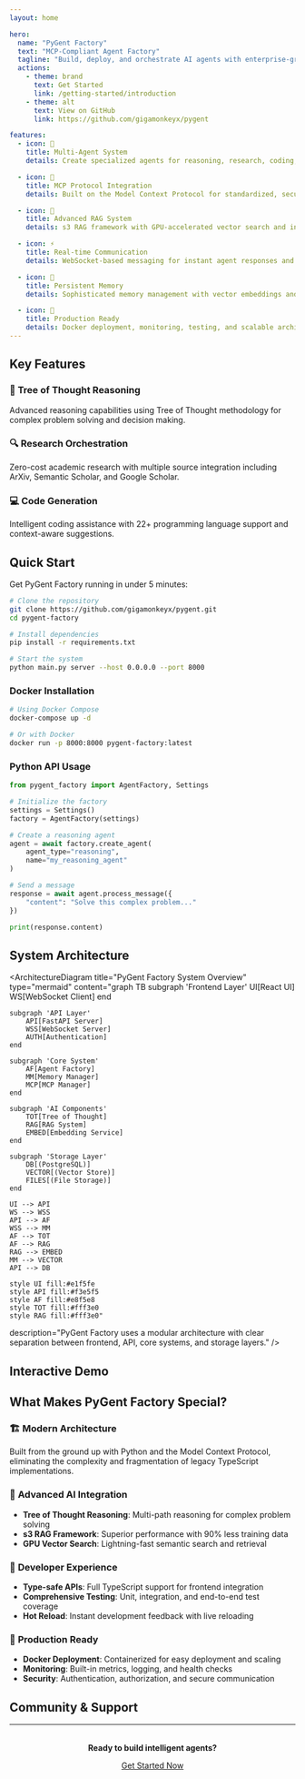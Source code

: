 ```yaml
---
layout: home

hero:
  name: "PyGent Factory"
  text: "MCP-Compliant Agent Factory"
  tagline: "Build, deploy, and orchestrate AI agents with enterprise-grade reliability and modern architecture"
  actions:
    - theme: brand
      text: Get Started
      link: /getting-started/introduction
    - theme: alt
      text: View on GitHub
      link: https://github.com/gigamonkeyx/pygent

features:
  - icon: 🤖
    title: Multi-Agent System
    details: Create specialized agents for reasoning, research, coding, and general tasks with seamless orchestration

  - icon: 🔌
    title: MCP Protocol Integration
    details: Built on the Model Context Protocol for standardized, secure, and extensible agent communication

  - icon: 🧠
    title: Advanced RAG System
    details: s3 RAG framework with GPU-accelerated vector search and intelligent knowledge management

  - icon: ⚡
    title: Real-time Communication
    details: WebSocket-based messaging for instant agent responses and live system monitoring

  - icon: 💾
    title: Persistent Memory
    details: Sophisticated memory management with vector embeddings and contextual recall

  - icon: 🚀
    title: Production Ready
    details: Docker deployment, monitoring, testing, and scalable architecture for enterprise use
---
```


## Key Features

### 🧠 Tree of Thought Reasoning
Advanced reasoning capabilities using Tree of Thought methodology for complex problem solving and decision making.

### 🔍 Research Orchestration
Zero-cost academic research with multiple source integration including ArXiv, Semantic Scholar, and Google Scholar.

### 💻 Code Generation
Intelligent coding assistance with 22+ programming language support and context-aware suggestions.

## Quick Start

Get PyGent Factory running in under 5 minutes:

```bash
# Clone the repository
git clone https://github.com/gigamonkeyx/pygent.git
cd pygent-factory

# Install dependencies
pip install -r requirements.txt

# Start the system
python main.py server --host 0.0.0.0 --port 8000
```

### Docker Installation

```bash
# Using Docker Compose
docker-compose up -d

# Or with Docker
docker run -p 8000:8000 pygent-factory:latest
```

### Python API Usage

```python
from pygent_factory import AgentFactory, Settings

# Initialize the factory
settings = Settings()
factory = AgentFactory(settings)

# Create a reasoning agent
agent = await factory.create_agent(
    agent_type="reasoning",
    name="my_reasoning_agent"
)

# Send a message
response = await agent.process_message({
    "content": "Solve this complex problem..."
})

print(response.content)
```

## System Architecture

<ArchitectureDiagram
  title="PyGent Factory System Overview"
  type="mermaid"
  content="graph TB
    subgraph 'Frontend Layer'
        UI[React UI]
        WS[WebSocket Client]
    end
    
    subgraph 'API Layer'
        API[FastAPI Server]
        WSS[WebSocket Server]
        AUTH[Authentication]
    end
    
    subgraph 'Core System'
        AF[Agent Factory]
        MM[Memory Manager]
        MCP[MCP Manager]
    end
    
    subgraph 'AI Components'
        TOT[Tree of Thought]
        RAG[RAG System]
        EMBED[Embedding Service]
    end
    
    subgraph 'Storage Layer'
        DB[(PostgreSQL)]
        VECTOR[(Vector Store)]
        FILES[(File Storage)]
    end
    
    UI --> API
    WS --> WSS
    API --> AF
    WSS --> MM
    AF --> TOT
    AF --> RAG
    RAG --> EMBED
    MM --> VECTOR
    API --> DB
    
    style UI fill:#e1f5fe
    style API fill:#f3e5f5
    style AF fill:#e8f5e8
    style TOT fill:#fff3e0
    style RAG fill:#fff3e0"
  description="PyGent Factory uses a modular architecture with clear separation between frontend, API, core systems, and storage layers."
/>

## Interactive Demo

<InteractiveDemo
  title="Try PyGent Factory API"
  description="Test the API endpoints directly from the documentation"
  type="api"
  endpoint="/api/v1/agents/chat"
/>

## What Makes PyGent Factory Special?

### 🏗️ **Modern Architecture**
Built from the ground up with Python and the Model Context Protocol, eliminating the complexity and fragmentation of legacy TypeScript implementations.

### 🧠 **Advanced AI Integration**
- **Tree of Thought Reasoning**: Multi-path reasoning for complex problem solving
- **s3 RAG Framework**: Superior performance with 90% less training data
- **GPU Vector Search**: Lightning-fast semantic search and retrieval

### 🔧 **Developer Experience**
- **Type-safe APIs**: Full TypeScript support for frontend integration
- **Comprehensive Testing**: Unit, integration, and end-to-end test coverage
- **Hot Reload**: Instant development feedback with live reloading

### 🚀 **Production Ready**
- **Docker Deployment**: Containerized for easy deployment and scaling
- **Monitoring**: Built-in metrics, logging, and health checks
- **Security**: Authentication, authorization, and secure communication

## Community & Support

<div class="feature-grid">
  <FeatureCard
    title="Documentation"
    description="Comprehensive guides, tutorials, and API reference for all skill levels."
    icon="📚"
    link="/getting-started/introduction"
  />
  
  <FeatureCard
    title="GitHub Repository"
    description="Source code, issues, discussions, and contribution guidelines."
    icon="🐙"
    link="https://github.com/gigamonkeyx/pygent"
  />
  
  <FeatureCard
    title="Examples"
    description="Real-world examples and tutorials for common use cases."
    icon="💡"
    link="/examples/"
  />
</div>

---

<div style="text-align: center; margin: 2rem 0;">
  <p><strong>Ready to build intelligent agents?</strong></p>
  <a href="/getting-started/introduction" class="vp-button vp-button-brand">Get Started Now</a>
</div>